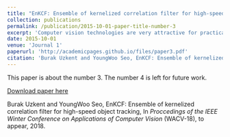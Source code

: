 ```yaml
---
title: "EnKCF: Ensemble of kernelized correlation filter for high-speed object tracking"
collection: publications
permalink: /publication/2015-10-01-paper-title-number-3
excerpt: 'Computer vision technologies are very attractive for practical applications running on embedded systems. For such an application, it is desirable for the deployed algorithms to run in high-speed and require no offline training. To develop a single-target tracking algorithm with these properties, we propose an ensemble of the kernelized correlation filters (KCF), we call it EnKCF. A committee of KCFs is specifically designed to address the variations in scale and translation of moving objects. To guarantee a high-speed run-time performance, we deploy each of KCFs in turn, instead of applying multiple KCFs to each frame. To reduce any potential drifts between individual KCFs’ transition, we developed a particle filter. Experimental results showed that the performance of ours is, on average, 70.10% for precision at 20 pixels, 53.00% for success rate for the OTB100 data, and 54.50% and 40.2% for the UAV123 data. Experimental results showed that our method is better than other high-speed trackers over 5% on precision on 20 pixels and 10-20% on AUC on average. Moreover, our implementation ran at 340 fps for the OTB100 and at 416 fps for the UAV123 dataset that is faster than DCF (292 fps) for the OTB100 and KCF (292 fps) for the UAV123. To increase flexibility of the proposed EnKCF running on various platforms, we also explored different levels of deep convolutional features.'
date: 2015-10-01
venue: 'Journal 1'
paperurl: 'http://academicpages.github.io/files/paper3.pdf'
citation: 'Burak Uzkent and YoungWoo Seo, EnKCF: Ensemble of kernelized correlation filter for high-speed object tracking, In <i>Proccedings of the IEEE Winter Conference on Applications of Computer Vision</i> (WACV-18), to appear, 2018.'
---
```

This paper is about the number 3. The number 4 is left for future work.

[Download paper here](https://arxiv.org/pdf/1801.06729.pdf)

Burak Uzkent and YoungWoo Seo, EnKCF: Ensemble of kernelized correlation filter for high-speed object tracking, In <i>Proccedings of the IEEE Winter Conference on Applications of Computer Vision</i> (WACV-18), to appear, 2018.